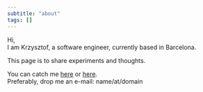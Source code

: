 ```yaml
---
subtitle: "about"
tags: []
---
```


Hi,  
I am Krzysztof, a software engineer, currently based in Barcelona.  

This page is to share experiments and thoughts.

You can catch me [here](https://www.linkedin.com/in/kornakiewicz/) or [here](https://github.com/kkornakiewicz).  
Preferably, drop me an e-mail: name/at/domain
